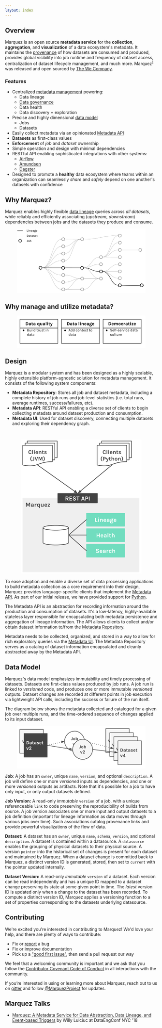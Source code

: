 ```yaml
---
layout: index
---
```


## Overview

Marquez is an open source **metadata service** for the **collection**, **aggregation**, and **visualization** of a data ecosystem's metadata. It maintains the [provenance](https://en.wikipedia.org/wiki/Provenance#Data_provenance) of how datasets are consumed and produced, provides global visibility into job runtime and frequency of dataset access, centralization of dataset lifecycle management, and much more. Marquez<sup>[1](#1)</sup> was released and open sourced by [The We Company](https://www.we.co).

### Features

* Centralized [metadata management](https://en.wikipedia.org/wiki/Metadata_management) powering:
  * Data lineage
  * [Data governance](https://en.wikipedia.org/wiki/Data_governance)
  * Data health
  * Data discovery **+** exploration
* Precise and highly dimensional [data model](#data-model)
  * Jobs
  * Datasets 
* Easily collect metadata via an opinionated [Metadata API](./openapi.html)
* **Datasets** as first-class values
* **Enforcement** of _job_ and _dataset_ ownership
* Simple operation and design with minimal dependencies
* RESTful API enabling sophisticated integrations with other systems:
  * [Airflow](https://airflow.apache.org)
  * [Amundsen](https://github.com/lyft/amundsenfrontendlibrary)
  * [Dagster](https://github.com/dagster-io/dagster)
* Designed to promote a **healthy** data ecosystem where teams within an organization can seamlessly _share_ and _safely_ depend on one another's datasets with confidence

## Why Marquez?

Marquez enables highly flexible [data lineage](https://en.wikipedia.org/wiki/Data_lineage) queries across _all datasets_, while reliably and efficiently associating (_upstream_, _downstream_) dependencies between jobs and the datasets they produce and consume.

<figure align="center">
  <img src="./assets/images/lineage.png">
</figure>

## Why manage and utilize metadata?

<figure align="center">
  <img src="./assets/images/ecosystem.png">
</figure>

## Design

Marquez is a modular system and has been designed as a highly scalable, highly extensible platform-agnostic solution for metadata management. It consists of the following system components:

* **Metadata Repository**: Stores all job and dataset metadata, including a complete history of job runs and job-level statistics (i.e. total runs, average runtimes, success/failures, etc).
* **Metadata API**: RESTful API enabling a diverse set of clients to begin collecting metadata around dataset production and consumption.
* **Metadata UI**: Used for dataset discovery, connecting multiple datasets and exploring their dependency graph.

<br/>

<figure align="center">
  <img src="./assets/images/design.png">
</figure>

To ease adoption and enable a diverse set of data processing applications to build metadata collection as a core requirement into their design, Marquez provides language-specific clients that implement the [Metadata API](./openapi.html). As part of our initial release, we have provided support for [Python](https://github.com/MarquezProject/marquez-python).

The Metadata API is an abstraction for recording information around the production and consumption of datasets. It's a low-latency, highly-available stateless layer responsible for encapsulating both metadata persistence and aggregation of lineage information. The API allows clients to collect and/or obtain dataset information to/from the [Metadata Repository](https://www.lucidchart.com/documents/view/f918ce01-9eb4-4900-b266-49935da271b8/0).

Metadata needs to be collected, organized, and stored in a way to allow for rich exploratory queries via the [Metadata UI](https://github.com/MarquezProject/marquez-web). The Metadata Repository serves as a catalog of dataset information encapsulated and cleanly abstracted away by the Metadata API.

## Data Model

Marquez's data model emphasizes immutability and timely processing of datasets. Datasets are first-class values produced by job runs. A job run is linked to _versioned_ code, and produces one or more immutable _versioned_ outputs. Dataset changes are recorded at different points in job execution via lightweight API calls, including the success or failure of the run itself.

The diagram below shows the metadata collected and cataloged for a given job over multiple runs, and the time-ordered sequence of changes applied to its input dataset.

<figure align="center">
  <img src="./assets/images/model.png">
</figure>

**Job**: A job has an `owner`, unique `name`, `version`, and optional `description`. A job will define one or more _versioned_ inputs as dependencies, and one or more _versioned_ outputs as artifacts. Note that it's possible for a job to have only input, or only output datasets defined.

**Job Version:** A read-only _immutable_ `version` of a job, with a unique referenceable `link` to code preserving the reproducibility of builds from source. A job version associates one or more input and output datasets to a job definition (important for lineage information as data moves through various jobs over time). Such associations catalog provenance links and provide powerful visualizations of the flow of data.

**Dataset:** A dataset has an `owner`, unique `name`, `schema`, `version`, and optional `description`. A dataset is contained within a datasource. A `datasource` enables the grouping of physical datasets to their physical source. A version `pointer` into the historical set of changes is present for each dataset and maintained by Marquez. When a dataset change is committed back to Marquez, a distinct version ID is generated, stored, then set to `current` with the pointer updated internally.

**Dataset Version:** A read-only _immutable_ `version` of a dataset. Each version can be read independently and has a unique ID mapped to a dataset change preserving its state at some given point in time. The _latest_ version ID is updated only when a change to the dataset has been recorded. To compute a distinct version ID, Marquez applies a versioning function to a set of properties corresponding to the datasets underlying datasource.

## Contributing

We're excited you're interested in contributing to Marquez! We'd love your help, and there are plenty of ways to contribute:

* Fix or [report](https://github.com/MarquezProject/marquez/issues/new) a bug
* Fix or improve documentation
* Pick up a ["good first issue"](https://github.com/MarquezProject/marquez/labels/good%20first%20issue), then send a pull request our way

We feel that a welcoming community is important and we ask that you follow the [Contributor Covenant Code of Conduct](https://github.com/MarquezProject/marquez/blob/master/CODE_OF_CONDUCT.md) in all interactions with the community.

If you’re interested in using or learning more about Marquez, reach out to us on [gitter](https://gitter.im/marquez-project/community) and follow [@MarquezProject](https://twitter.com/MarquezProject) for updates.

## Marquez Talks

* [Marquez: A Metadata Service for Data Abstraction, Data Lineage, and Event-based Triggers](https://www.datacouncil.ai/speaker/marquez-a-metadata-service-for-data-abstraction-data-lineage-and-event-based-triggers) by Willy Lulciuc at DataEngConf NYC '18

